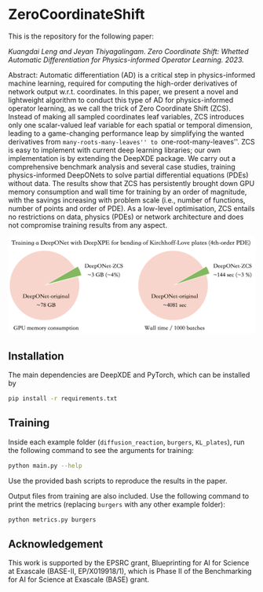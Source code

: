 # ZeroCoordinateShift
 
This is the repository for the following paper: 

*Kuangdai Leng and Jeyan Thiyagalingam. 
Zero Coordinate Shift: Whetted Automatic Differentiation for Physics-informed Operator Learning. 
2023.*

Abstract:
Automatic differentiation (AD) is a critical step in physics-informed machine learning, required for computing the high-order derivatives of network output w.r.t. coordinates. In this paper, we present a novel and lightweight algorithm to conduct this type of AD for physics-informed operator learning, as we call the trick of Zero Coordinate Shift (ZCS). Instead of making all sampled coordinates leaf variables, ZCS introduces only one scalar-valued leaf variable for each spatial or temporal dimension, leading to a game-changing performance leap by simplifying the wanted derivatives from ``many-roots-many-leaves'' to ``one-root-many-leaves''. ZCS is easy to implement with current deep learning libraries; our own implementation is by extending the DeepXDE package. We carry out a comprehensive benchmark analysis and several case studies, training physics-informed DeepONets to solve partial differential equations (PDEs) without data. The results show that ZCS has persistently brought down GPU memory consumption and wall time for training by an order of magnitude, with the savings increasing with problem scale (i.e., number of functions, number of points and order of PDE). As a low-level optimisation, ZCS entails no restrictions on data, physics (PDEs) or network architecture and does not compromise training results from any aspect. 

![image](figs/KL-pie.png)


## Installation

The main dependencies are DeepXDE and PyTorch, which can be installed by
```bash
pip install -r requirements.txt
```

## Training
Inside each example folder (`diffusion_reaction`, `burgers`, `KL_plates`), 
run the following command to see the arguments for training:
```bash
python main.py --help
```

Use the provided bash scripts to reproduce the results in the paper. 

Output files from training are also included. 
Use the following command to print the metrics
(replacing `burgers` with any other example folder):
```bash
python metrics.py burgers
```

## Acknowledgement
This work is supported by the EPSRC grant, Blueprinting for AI for Science
at Exascale (BASE-II, EP/X019918/1), which is Phase II of the Benchmarking
for AI for Science at Exascale (BASE) grant.